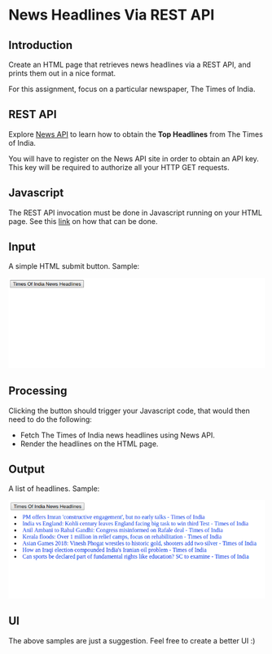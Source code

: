 # News Headlines Via REST API

## Introduction
Create an HTML page that retrieves news headlines via a REST API,
and prints them out in a nice format.

For this assignment, focus on a particular newspaper, The Times of India.

## REST API
Explore [News API](https://newsapi.org/s/the-times-of-india-api) to learn
how to obtain the **Top Headlines** from The Times of India.

You will have to register on the News API site in order to obtain an API
key. This key will be required to authorize all your HTTP GET requests.

## Javascript
The REST API invocation must be done in Javascript running on your HTML
page. See this [link](https://stackoverflow.com/questions/36975619/how-to-call-a-rest-web-service-api-from-javascript) on how that can be done.

## Input
A simple HTML submit button. Sample:

[![Input](https://github.com/anant-sogani/a/blob/master/test-news/input.png)](https://github.com/anant-sogani/a/blob/master/test-news/input.png)

## Processing
Clicking the button should trigger your Javascript code, that would then
need to do the following:
- Fetch The Times of India news headlines using News API.
- Render the headlines on the HTML page.

## Output
A list of headlines. Sample:

[![Output](https://github.com/anant-sogani/a/blob/master/test-news/output.png)](https://github.com/anant-sogani/a/blob/master/test-news/output.png)

## UI
The above samples are just a suggestion. Feel free to create a better UI :)
